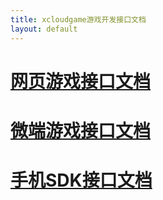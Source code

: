 ```yaml
---
title: xcloudgame游戏开发接口文档
layout: default
---
```


# [网页游戏接口文档](api/WebPage)

# [微端游戏接口文档](api/MicroEnd)

# [手机SDK接口文档](api/CellularPhoneSDK)




